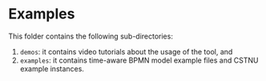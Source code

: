 # Examples 

This folder contains the following sub-directories:
 1. `demos`: it contains video tutorials about the usage of the tool, and 
 2. `examples`: it contains time-aware BPMN model example files and CSTNU example instances. 

